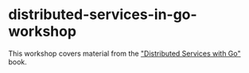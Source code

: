 # distributed-services-in-go-workshop

This workshop covers material from the ["Distributed Services with Go"](https://www.amazon.ca/Distributed-Services-Go-Reliable-Maintainable/dp/1680507605) book.
